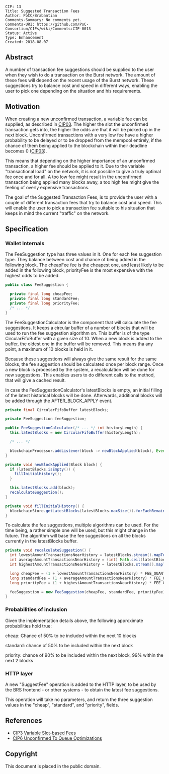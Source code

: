     CIP: 13
    Title: Suggested Transaction Fees
    Author: PoCC/Brabantian
    Comments-Summary: No comments yet.
    Comments-URI: https://github.com/PoC-Consortium/CIPs/wiki/Comments:CIP-0013
    Status: Active
    Type: Enhancement
    Created: 2018-08-07

## Abstract

A number of transaction fee suggestions should be supplied to the user
when they wish to do a transaction on the Burst network. The amount of
these fees will depend on the recent usage of the Burst network. These
suggestions try to balance cost and speed in different ways, enabling
the user to pick one depending on the situation and his requirements.

## Motivation

When creating a new unconfirmed transaction, a variable fee can be
supplied, as described in [CIP03](cip-0003.md). The higher
the slot the unconfirmed transaction gets into, the higher the odds
are that it will be picked up in the next block. Unconfirmed
transactions with a very low fee have a higher probability to be
delayed or to be dropped from the mempool entirely, if the chance of
them being applied to the blockchain within their deadline becomes 0
([CIP03](cip-0003.md)).

This means that depending on the higher importance of an unconfirmed
transaction, a higher fee should be applied to it.  Due to the
variable "transactional load" on the network, it is not possible to
give a truly optimal fee once and for all. A too low fee might result
in the unconfirmed transaction being applied many blocks away, a too
high fee might give the feeling of overly expensive transactions.

The goal of the Suggested Transaction Fees, is to provide the user
with a couple of different transaction fees that try to balance cost
and speed. This will enable the user to pick a transaction fee
suitable to his situation that keeps in mind the current "traffic" on
the network.

## Specification

### Wallet Internals

The FeeSuggestion type has three values in it. One for each
fee suggestion type. They balance between cost and chance of being added
in the following block. The cheapFee fee is the cheapest one, and least likely
to be added in the following block, priorityFee is the most expensive with the
highest odds to be added.

```java
public class FeeSuggestion {

  private final long cheapFee;
  private final long standardFee;
  private final long priorityFee;
  /* ... */
}
```

The FeeSuggestionCalculator is the component that will calculate
the fee suggestions. It keeps a circular buffer of a number of blocks that
will be used to run the fee suggestion algorithm on. This buffer is of the
type CircularFifoBuffer with a given size of 10. When a new block is added
to the buffer, the oldest one in the buffer will be removed. This means tha
any point, a maximum of 10 blocks is held in it.

Because these suggestions will always give the same result for the same blocks,
the fee suggestion should be calculated once per block range. Once a new block
is processed by the system, a recalculation will be done for new suggestions.
This enables users to do different calls to the method, that will give
a cached result.

In case the FeeSuggestionCalculator's latestBlocks is empty, an initial filling
of the latest historical blocks will be done. Afterwards, additional blocks
will be added through the AFTER_BLOCK_APPLY event.

```java
private final CircularFifoBuffer latestBlocks;

private FeeSuggestion feeSuggestion;

public FeeSuggestionCalculator(/* ... */ int historyLength) {
  this.latestBlocks = new CircularFifoBuffer(historyLength);

  /* ... */

  blockchainProcessor.addListener(block -> newBlockApplied(block), Event.AFTER_BLOCK_APPLY);
}

private void newBlockApplied(Block block) {
  if (latestBlocks.isEmpty()) {
    fillInitialHistory();
  }

  this.latestBlocks.add(block);
  recalculateSuggestion();
}

private void fillInitialHistory() {
  blockchainStore.getLatestBlocks(latestBlocks.maxSize()).forEachRemaining(latestBlocks::add);
}
```

To calculate the fee suggestions, multiple algorithms can be used. For the time
being, a rather simple one will be used, but this might change in the future.
The algorithm will base the fee suggestions on all the blocks currently in
the latestBlocks buffer.

```java
private void recalculateSuggestion() {
  int lowestAmountTransactionsNearHistory = latestBlocks.stream().mapToInt(b -> ((Block) b).getTransactions().size()).min().orElse(1);
  int averageAmountTransactionsNearHistory = (int) Math.ceil(latestBlocks.stream().mapToInt(b -> ((Block) b).getTransactions().size()).average().getAsDouble());
  int highestAmountTransactionsNearHistory = latestBlocks.stream().mapToInt(b -> ((Block) b).getTransactions().size()).max().orElse(1);

  long cheapFee = (1 + lowestAmountTransactionsNearHistory) * FEE_QUANT;
  long standardFee = (1 + averageAmountTransactionsNearHistory) * FEE_QUANT;
  long priorityFee = (1 + highestAmountTransactionsNearHistory) * FEE_QUANT;

  feeSuggestion = new FeeSuggestion(cheapFee, standardFee, priorityFee);
}
```

### Probabilities of inclusion

Given the implementation details above, the following approximate
probabilities hold true:

cheap: Chance of 50% to be included within the next 10 blocks

standard: chance of 50% to be included within the next block

priority: chance of 90% to be included within the next block, 99% within the next 2 blocks

### HTTP layer

A new "SuggestFee" operation is added to the HTTP layer, to be used by the BRS
frontend - or other systems - to obtain the latest fee suggestions.

This operation will take no parameters, and return the three suggestion values
in the "cheap", "standard", and "priority", fields.

## References

* [CIP3 Variable Slot-based Fees](cip-0003.md)
* [CIP6 Unconfirmed Tx Queue Optimizations](cip-0006.md)

## Copyright

This document is placed in the public domain.
